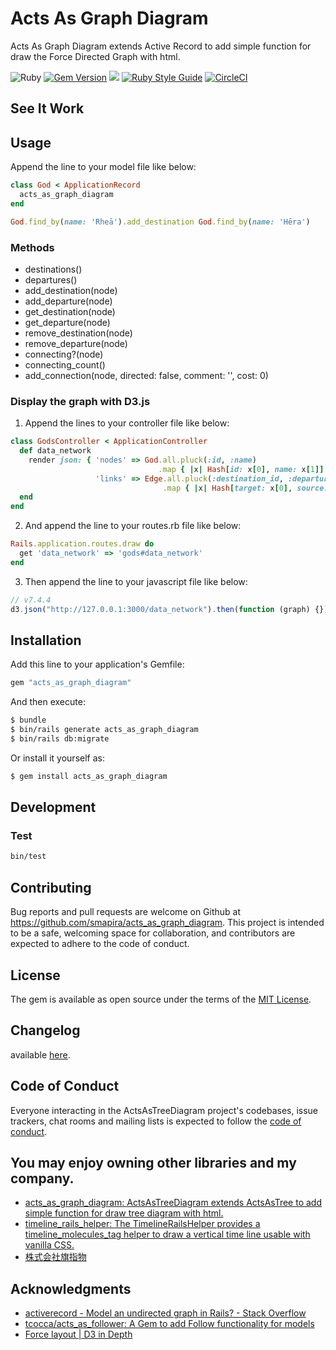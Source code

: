 # Acts As Graph Diagram

Acts As Graph Diagram extends Active Record to add simple function for draw the Force Directed Graph with html.

![Ruby](https://img.shields.io/badge/Ruby-CC342D?style=for-the-badge&logo=ruby&logoColor=white)
[![Gem Version](https://badge.fury.io/rb/acts_as_graph_diagram.svg)](https://badge.fury.io/rb/acts_as_graph_diagram)
![](https://ruby-gem-downloads-badge.herokuapp.com/acts_as_graph_diagram)
[![Ruby Style Guide](https://img.shields.io/badge/code_style-rubocop-brightgreen.svg)](https://github.com/rubocop-hq/rubocop)
[![CircleCI](https://circleci.com/gh/smapira/acts_as_graph_diagram.svg?style=svg)](https://circleci.com/gh/smapira/acts_as_graph_diagram)

## See It Work

## Usage

Append the line to your model file like below:
```ruby
class God < ApplicationRecord
  acts_as_graph_diagram
end

God.find_by(name: 'Rheā').add_destination God.find_by(name: 'Hēra')
```

### Methods

* destinations()
* departures()
* add_destination(node)
* add_departure(node)
* get_destination(node)
* get_departure(node)
* remove_destination(node)
* remove_departure(node)
* connecting?(node)
* connecting_count()
* add_connection(node, directed: false, comment: '', cost: 0)

### Display the graph with D3.js

1. Append the lines to your controller file like below:
```ruby
class GodsController < ApplicationController
  def data_network
    render json: { 'nodes' => God.all.pluck(:id, :name)
                                 .map { |x| Hash[id: x[0], name: x[1]] },
                   'links' => Edge.all.pluck(:destination_id, :departure_id)
                                  .map { |x| Hash[target: x[0], source: x[1]] } }
  end
end
```

2. And append the line to your routes.rb file like below:
```ruby
Rails.application.routes.draw do
  get 'data_network' => 'gods#data_network'
end
```

3. Then append the line to your javascript file like below:
```javascript
// v7.4.4
d3.json("http://127.0.0.1:3000/data_network").then(function (graph) {});
```

## Installation
Add this line to your application's Gemfile:

```ruby
gem "acts_as_graph_diagram"
```

And then execute:
```bash
$ bundle
$ bin/rails generate acts_as_graph_diagram
$ bin/rails db:migrate
```

Or install it yourself as:
```bash
$ gem install acts_as_graph_diagram
```

## Development
### Test
```bash
bin/test
```

## Contributing
Bug reports and pull requests are welcome on Github at https://github.com/smapira/acts_as_graph_diagram. This project is intended to be a safe, welcoming space for collaboration, and contributors are expected to adhere to the code of conduct.

## License
The gem is available as open source under the terms of the [MIT License](https://opensource.org/licenses/MIT).

## Changelog
available [here](https://github.com/smapira/acts_as_graph_diagram/main/CHANGELOG.md).

## Code of Conduct
Everyone interacting in the ActsAsTreeDiagram project's codebases, issue trackers, chat rooms and mailing lists is expected to follow the [code of conduct](https://github.com/smapira/acts_as_graph_diagram/main/CODE_OF_CONDUCT.md).

## You may enjoy owning other libraries and my company.

* [acts_as_graph_diagram: ActsAsTreeDiagram extends ActsAsTree to add simple function for draw tree diagram with html.](https://github.com/smapira/acts_as_graph_diagram)
* [timeline_rails_helper: The TimelineRailsHelper provides a timeline_molecules_tag helper to draw a vertical time line usable with vanilla CSS.](https://github.com/smapira/timeline_rails_helper)
* [株式会社旗指物](https://blog.routeflags.com/)

## Аcknowledgments

- [activerecord - Model an undirected graph in Rails? - Stack Overflow](https://stackoverflow.com/questions/7976301/model-an-undirected-graph-in-rails)
- [tcocca/acts_as_follower: A Gem to add Follow functionality for models](https://github.com/tcocca/acts_as_follower)
- [Force layout | D3 in Depth](https://www.d3indepth.com/force-layout/)